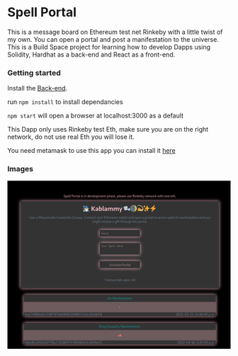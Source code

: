 # Spell Portal

This is a message board on Ethereum test net Rinkeby with a little twist of my own.  You can open a portal and post a manifestation to the universe.  This is a Build Space project for learning how to develop Dapps using Solidity, Hardhat as a back-end and React as a front-end.

### Getting started


Install the  [Back-end](https://github.com/SiriusLL/my-wave-portal).

run `npm install` to install dependancies

`npm start` will open a browser at localhost:3000 as a default

This Dapp only uses Rinkeby test Eth, make sure you are on the right network, do not use real Eth you will lose it.

You need metamask to use this app you can install it [here](https://metamask.io/)

### Images
![Spell Portal](https://raw.githubusercontent.com/SiriusLL/spell-portal/master/public/spellportal.png)
